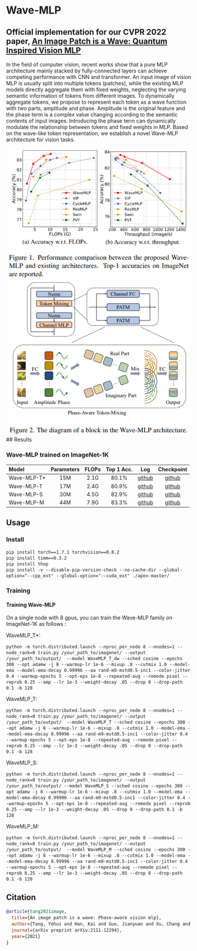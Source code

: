 # Wave-MLP


##  Official implementation for our CVPR 2022 paper, [An Image Patch is a Wave: Quantum Inspired Vision MLP](https://arxiv.org/pdf/2111.12294.pdf)

In the field of computer vision, recent works show that a pure MLP architecture mainly stacked by fully-connected layers can achieve competing performance with CNN and transformer. An input image of vision MLP is usually split into multiple tokens (patches), while the existing MLP models directly aggregate them with fixed weights, neglecting the varying semantic information of tokens from different images. To dynamically aggregate tokens, we propose to represent each token as a wave function with two parts, amplitude and phase. Amplitude is the original feature and the phase term is a complex value changing according to the semantic contents of input images. Introducing the phase term can dynamically modulate the relationship between tokens and fixed weights in MLP. Based on the wave-like token representation, we establish a novel Wave-MLP architecture for vision tasks. 

<center class="half">
    <img src="./figures/res.PNG" width="500"/><img src="./figures/patm.PNG" width="500"/>
</center>
## Results


### Wave-MLP trained on ImageNet-1K

| Model       | Parameters | FLOPs | Top 1 Acc. |                             Log                              |                          Checkpoint                          |
| :---------- | :--------: | :---: | :--------: | :----------------------------------------------------------: | :----------------------------------------------------------: |
| Wave-MLP-T* |    15M     | 2.1G  |   80.1%    | [github](https://github.com/huawei-noah/CV-Backbones/releases/download/wavemlp/WaveMLP_T_dw.log) | [github](https://github.com/huawei-noah/CV-Backbones/releases/download/wavemlp/WaveMLP_T_dw.pth.tar) |
| Wave-MLP-T  |    17M     | 2.4G  |   80.9%    | [github](https://github.com/huawei-noah/CV-Backbones/releases/download/wavemlp/WaveMLP_T.log) | [github](https://github.com/huawei-noah/CV-Backbones/releases/download/wavemlp/WaveMLP_T.pth.tar) |
| Wave-MLP-S  |    30M     | 4.5G  |   82.9%    | [github](https://github.com/huawei-noah/CV-Backbones/releases/download/wavemlp/WaveMLP_S.log) | [github](https://github.com/huawei-noah/CV-Backbones/releases/download/wavemlp/WaveMLP_S.pth.tar) |
| Wave-MLP-M  |    44M     | 7.9G  |   83.3%    | [github](https://github.com/huawei-noah/CV-Backbones/releases/download/wavemlp/WaveMLP_M.log) | [github](https://github.com/huawei-noah/CV-Backbones/releases/download/wavemlp/WaveMLP_M.pth.tar) |

## Usage


### Install

```
pip install torch==1.7.1 torchvision==0.8.2
pip install timm==0.3.2
pip install thop
pip install -v --disable-pip-version-check --no-cache-dir --global-option="--cpp_ext" --global-option="--cuda_ext" ./apex-master/
```


### Training

#### Training Wave-MLP

On a single node with 8 gpus, you can train the Wave-MLP family on ImageNet-1K as follows :

WaveMLP_T*:
```shell
python -m torch.distributed.launch --nproc_per_node 8 --nnodes=1 --node_rank=0 train.py /your_path_to/imagenet/ --output /your_path_to/output/  --model WaveMLP_T_dw --sched cosine --epochs 300 --opt adamw -j 8 --warmup-lr 1e-6 --mixup .8 --cutmix 1.0 --model-ema --model-ema-decay 0.99996 --aa rand-m9-mstd0.5-inc1 --color-jitter 0.4 --warmup-epochs 5 --opt-eps 1e-8 --repeated-aug --remode pixel --reprob 0.25 --amp --lr 1e-3 --weight-decay .05 --drop 0 --drop-path 0.1 -b 128
```
WaveMLP_T:

```shell
python -m torch.distributed.launch --nproc_per_node 8 --nnodes=1 --node_rank=0 train.py /your_path_to/imagenet/ --output /your_path_to/output/  --model WaveMLP_T --sched cosine --epochs 300 --opt adamw -j 8 --warmup-lr 1e-6 --mixup .8 --cutmix 1.0 --model-ema --model-ema-decay 0.99996 --aa rand-m9-mstd0.5-inc1 --color-jitter 0.4 --warmup-epochs 5 --opt-eps 1e-8 --repeated-aug --remode pixel --reprob 0.25 --amp --lr 1e-3 --weight-decay .05 --drop 0 --drop-path 0.1 -b 128
```

WaveMLP_S:

```shell
python -m torch.distributed.launch --nproc_per_node 8 --nnodes=1 --node_rank=0 train.py /your_path_to/imagenet/ --output /your_path_to/output/ --model WaveMLP_S --sched cosine --epochs 300 --opt adamw -j 8 --warmup-lr 1e-6 --mixup .8 --cutmix 1.0 --model-ema --model-ema-decay 0.99996 --aa rand-m9-mstd0.5-inc1 --color-jitter 0.4 --warmup-epochs 5 --opt-eps 1e-8 --repeated-aug --remode pixel --reprob 0.25 --amp --lr 1e-3 --weight-decay .05 --drop 0 --drop-path 0.1 -b 128
```

WaveMLP_M:

```shell
python -m torch.distributed.launch --nproc_per_node 8 --nnodes=1 --node_rank=0 train.py /your_path_to/imagenet/ --output /your_path_to/output/  --model WaveMLP_M --sched cosine --epochs 300 --opt adamw -j 8 --warmup-lr 1e-6 --mixup .8 --cutmix 1.0 --model-ema --model-ema-decay 0.99996 --aa rand-m9-mstd0.5-inc1 --color-jitter 0.4 --warmup-epochs 5 --opt-eps 1e-8 --repeated-aug --remode pixel --reprob 0.25 --amp --lr 1e-3 --weight-decay .05 --drop 0 --drop-path 0.1 -b 128
```




## Citation

```bibtex
@article{tang2021image,
  title={An image patch is a wave: Phase-aware vision mlp},
  author={Tang, Yehui and Han, Kai and Guo, Jianyuan and Xu, Chang and Li, Yanxi and Xu, Chao and Wang, Yunhe},
  journal={arXiv preprint arXiv:2111.12294},
  year={2021}
}
```

